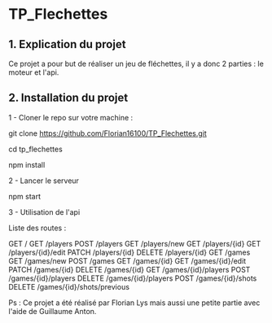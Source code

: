 # TP_Flechettes

## 1. Explication du projet
Ce projet a pour but de réaliser un jeu de fléchettes, il y a donc 2 parties : le moteur et l'api.

## 2. Installation du projet 

1 - Cloner le repo sur votre machine : 

git clone https://github.com/Florian16100/TP_Flechettes.git

cd tp_flechettes

npm install

2 - Lancer le serveur 

npm start

3 - Utilisation de l'api

Liste des routes : 

GET /
GET /players
POST /players
GET /players/new
GET /players/{id}
GET /players/{id}/edit
PATCH /players/{id}
DELETE /players/{id}
GET /games
GET /games/new
POST /games
GET /games/{id}
GET /games/{id}/edit
PATCH /games/{id}
DELETE /games/{id}
GET /games/{id}/players
POST /games/{id}/players
DELETE /games/{id}/players
POST /games/{id}/shots
DELETE /games/{id}/shots/previous

Ps : Ce projet a été réalisé par Florian Lys mais aussi une petite partie avec l'aide de Guillaume Anton.
